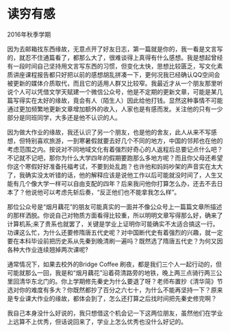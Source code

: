 # 读穷有感
2016年秋季学期

因为去邮箱找东西缘故，无意点开了好友日志，第一篇就是你的，我一看是文言写的，就忍不住通篇看了，都那么大了，很难谈得上真得有什么感想。我是想起曾经有一段时间自己坚持用文言写东西的习惯，但变化太快，思想比较匮乏，写文化素质讲座课程报告都只好把以前的感想胡乱拼凑一下，更何况我已经确认QQ空间会被更新的媒体介质取代，而且它的适用人群又比较窄。我最近才从一个朋友那里听说个人可以凭借文学天赋建一个微信公众号，他是不定期的更新文章，可能是某几篇写得实在太好的缘故，竟会有人（陌生人）因此给他打钱。显然这种事情不可能通过更加频繁地更新文章增加额外的收入，人家也是有感而发。关注他的只有一少部分是同班同学，大多还是他不认识的人。

因为做大作业的缘故，我还认识了另一个朋友，也是他的舍友，此人从来不写感想，但特别喜欢旅游，一到寒暑假就要去好几个不同的地方，中国的邻邦也在他的考虑范围之内。按说对不同地域文化有着强烈好奇心的人返程后总要记点什么吧？不记就不记吧，那你为什么大学四年的假期要跑那么多地方呢？而且你父母还希望你这个寒假好好准备托福考试，不要到处乱跑？也许他和妈妈吵架的声音实在太大了，我确实没太听错的话，他的解释应该是说他工作以后可能就没时间了，人生又能有几个像大学一样可以自由支配的四年？后来我问他你打算怎么办，还去不去日本了？他说他可以考虑先斩后奏，“反正他们也不能拿我怎么样”。

那位公众号是“烟月藕花”的朋友可能真实的一面并不像公众号上一篇篇文章所描述的那样洒脱。你说自己对物质方面看得比较重，所以明明文章写得那么好，确来了计算机系;来了贵系也就罢了，关键是学业上证明你可能确实不太适合搞这一行。功课这么忙，为什么还要修隋唐五代史呢？对中国断代史有着强烈的兴趣，就一定要在本科毕设前把历史系从先秦到晚清刷一遍吗？既然选了隋唐五代史？为何又因各种大作业连续翘掉两次课呢?

通常情况下，如果去校外的Bridge Coffee 刷夜，都是我们三个人一起行动的，但可能就那么一回，我是和“烟月藕花”沿着荷清路旁的地铁，晚上两三点骑行两三公里回清华东北门的。你上学期修先秦史为什么要退了呀？老师布置抄《清华简》节选对你的难度有多大？你既然都抄了百分之六七十，为什么不能再坚持一下？原来是专业课大作业的缘故，都体会到了，怎么还打算之后找时间把先秦史修完啊？

我自己本身没什么好说的，我只想借这个机会记一下这两位朋友，虽然他们在学业上远算不上优秀，但话说回来了，学业上怎么优秀也没什么好记的。